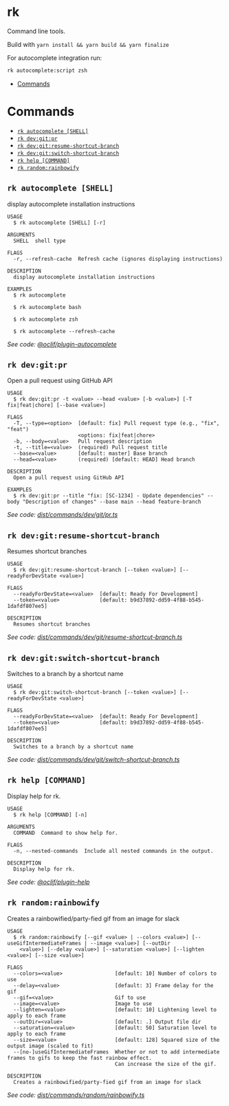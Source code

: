 rk
=================

Command line tools.

Build with `yarn install && yarn build && yarn finalize`

For autocomplete integration run:

```bash
rk autocomplete:script zsh
```

<!-- toc -->
* [Commands](#commands)
<!-- tocstop -->
# Commands
<!-- commands -->
* [`rk autocomplete [SHELL]`](#rk-autocomplete-shell)
* [`rk dev:git:pr`](#rk-devgitpr)
* [`rk dev:git:resume-shortcut-branch`](#rk-devgitresume-shortcut-branch)
* [`rk dev:git:switch-shortcut-branch`](#rk-devgitswitch-shortcut-branch)
* [`rk help [COMMAND]`](#rk-help-command)
* [`rk random:rainbowify`](#rk-randomrainbowify)

## `rk autocomplete [SHELL]`

display autocomplete installation instructions

```
USAGE
  $ rk autocomplete [SHELL] [-r]

ARGUMENTS
  SHELL  shell type

FLAGS
  -r, --refresh-cache  Refresh cache (ignores displaying instructions)

DESCRIPTION
  display autocomplete installation instructions

EXAMPLES
  $ rk autocomplete

  $ rk autocomplete bash

  $ rk autocomplete zsh

  $ rk autocomplete --refresh-cache
```

_See code: [@oclif/plugin-autocomplete](https://github.com/oclif/plugin-autocomplete/blob/v0.2.1/src/commands/autocomplete/index.ts)_

## `rk dev:git:pr`

Open a pull request using GitHub API

```
USAGE
  $ rk dev:git:pr -t <value> --head <value> [-b <value>] [-T fix|feat|chore] [--base <value>]

FLAGS
  -T, --type=<option>  [default: fix] Pull request type (e.g., "fix", "feat")
                       <options: fix|feat|chore>
  -b, --body=<value>   Pull request description
  -t, --title=<value>  (required) Pull request title
  --base=<value>       [default: master] Base branch
  --head=<value>       (required) [default: HEAD] Head branch

DESCRIPTION
  Open a pull request using GitHub API

EXAMPLES
  $ rk dev:git:pr --title "fix: [SC-1234] - Update dependencies" --body "Description of changes" --base main --head feature-branch
```

_See code: [dist/commands/dev/git/pr.ts](https://github.com/kinigitbyday/rk/blob/v0.0.0/dist/commands/dev/git/pr.ts)_

## `rk dev:git:resume-shortcut-branch`

Resumes shortcut branches

```
USAGE
  $ rk dev:git:resume-shortcut-branch [--token <value>] [--readyForDevState <value>]

FLAGS
  --readyForDevState=<value>  [default: Ready For Development]
  --token=<value>             [default: b9d37892-dd59-4f88-b545-1dafdf807ee5]

DESCRIPTION
  Resumes shortcut branches
```

_See code: [dist/commands/dev/git/resume-shortcut-branch.ts](https://github.com/kinigitbyday/rk/blob/v0.0.0/dist/commands/dev/git/resume-shortcut-branch.ts)_

## `rk dev:git:switch-shortcut-branch`

Switches to a branch by a shortcut name

```
USAGE
  $ rk dev:git:switch-shortcut-branch [--token <value>] [--readyForDevState <value>]

FLAGS
  --readyForDevState=<value>  [default: Ready For Development]
  --token=<value>             [default: b9d37892-dd59-4f88-b545-1dafdf807ee5]

DESCRIPTION
  Switches to a branch by a shortcut name
```

_See code: [dist/commands/dev/git/switch-shortcut-branch.ts](https://github.com/kinigitbyday/rk/blob/v0.0.0/dist/commands/dev/git/switch-shortcut-branch.ts)_

## `rk help [COMMAND]`

Display help for rk.

```
USAGE
  $ rk help [COMMAND] [-n]

ARGUMENTS
  COMMAND  Command to show help for.

FLAGS
  -n, --nested-commands  Include all nested commands in the output.

DESCRIPTION
  Display help for rk.
```

_See code: [@oclif/plugin-help](https://github.com/oclif/plugin-help/blob/v5.1.10/src/commands/help.ts)_

## `rk random:rainbowify`

Creates a rainbowified/party-fied gif from an image for slack

```
USAGE
  $ rk random:rainbowify [--gif <value> | --colors <value>] [--useGifIntermediateFrames | --image <value>] [--outDir
    <value>] [--delay <value>] [--saturation <value>] [--lighten <value>] [--size <value>]

FLAGS
  --colors=<value>                 [default: 10] Number of colors to use
  --delay=<value>                  [default: 3] Frame delay for the gif
  --gif=<value>                    Gif to use
  --image=<value>                  Image to use
  --lighten=<value>                [default: 10] Lightening level to apply to each frame
  --outDir=<value>                 [default: .] Output file dir
  --saturation=<value>             [default: 50] Saturation level to apply to each frame
  --size=<value>                   [default: 128] Squared size of the output image (scaled to fit)
  --[no-]useGifIntermediateFrames  Whether or not to add intermediate frames to gifs to keep the fast rainbow effect.
                                   Can increase the size of the gif.

DESCRIPTION
  Creates a rainbowified/party-fied gif from an image for slack
```

_See code: [dist/commands/random/rainbowify.ts](https://github.com/kinigitbyday/rk/blob/v0.0.0/dist/commands/random/rainbowify.ts)_
<!-- commandsstop -->
